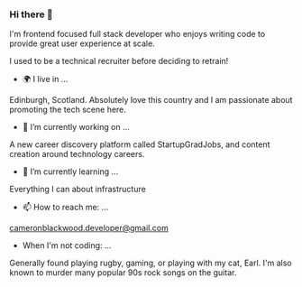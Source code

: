 ### Hi there 👋

I'm frontend focused full stack developer who enjoys writing code to provide great user experience at scale. 

I used to be a technical recruiter before deciding to retrain!

- 🌍 I live in ...

Edinburgh, Scotland. Absolutely love this country and I am passionate about promoting the tech scene here.

- 🔭 I’m currently working on ...

A new career discovery platform called StartupGradJobs, and content creation around technology careers.

- 🌱 I’m currently learning ...

Everything I can about infrastructure

- 📫 How to reach me: ...

cameronblackwood.developer@gmail.com

- When I'm not coding: ...

Generally found playing rugby, gaming, or playing with my cat, Earl. I'm also known to murder many popular 90s rock songs on the guitar.


